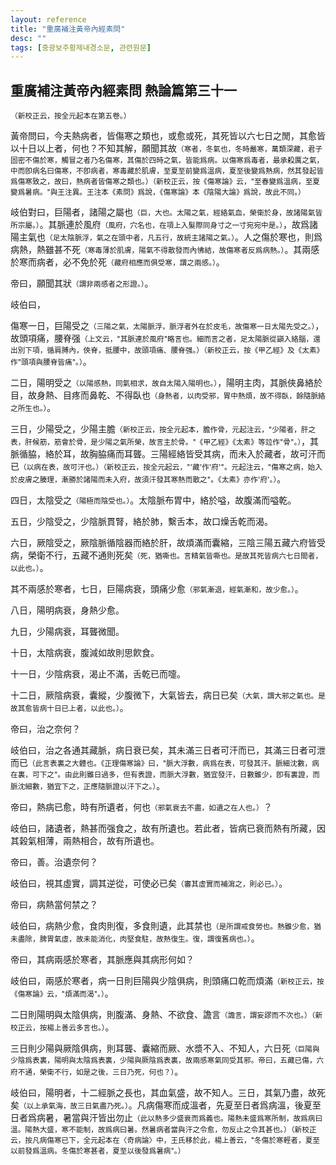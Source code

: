 ```yaml
---
layout: reference
title: "重廣補注黃帝內經素問"
desc: ""
tags: [중광보주황제내경소문, 관련원문]
---
```



## 重廣補注黃帝內經素問 熱論篇第三十一

<small>（新校正云，按全元起本在第五卷。）</small>

黃帝問曰，今夫熱病者，皆傷寒之類也，或愈或死，其死皆以六七日之閒，其愈皆以十日以上者，何也？不知其解，願聞其故<small>（寒者，冬氣也，冬時嚴寒，萬類深藏，君子固密不傷於寒，觸冒之者乃名傷寒，其傷於四時之氣，皆能爲病。以傷寒爲毒者，最承殺厲之氣，中而卽病名曰傷寒，不卽病者，寒毒藏於肌膚，至夏至前變爲溫病，夏至後變爲熱病，然其發起皆爲傷寒致之，故曰，熱病者皆傷寒之類也。）</small><small>（新校正云，按《傷寒論》云，"至春變爲溫病，至夏變爲暑病。"與王注異。王注本《素問》爲說，《傷寒論》本《陰陽大論》爲說，故此不同。）</small>

岐伯對曰，巨陽者，諸陽之屬也<small>（巨，大也。太陽之氣，經絡氣血，榮衛於身，故諸陽氣皆所宗屬。）</small>。其脈連於風府<small>（風府，穴名也，在項上入髮際同身寸之一寸宛宛中是。）</small>，故爲諸陽主氣也<small>（足太陰脈浮，氣之在頭中者，凡五行，故統主諸陽之氣。）</small>。人之傷於寒也，則爲病熱，熱雖甚不死<small>（寒毒薄於肌膚，陽氣不得散發而內怫結，故傷寒者反爲病熱。）</small>。其兩感於寒而病者，必不免於死<small>（藏府相應而俱受寒，謂之兩感。）</small>。

帝曰，願聞其狀<small>（謂非兩感者之形證。）</small>。

岐伯曰，

傷寒一日，巨陽受之<small>（三陽之氣，太陽脈浮，脈浮者外在於皮毛，故傷寒一日太陽先受之。）</small>，故頭項痛，腰脊强<small>（上文云，"其脈連於風府"略言也。細而言之者，足太陽脈從巓入絡腦，還出別下項，循肩膊內，俠脊，抵腰中，故頭項痛、腰脊强。）</small><small>（新校正云，按《甲乙經》及《太素》作"頭項與腰脊皆痛"。）</small>。

二日，陽明受之<small>（以陽感熱，同氣相求，故自太陽入陽明也。）</small>，陽明主肉，其脈俠鼻絡於目，故身熱、目疼而鼻乾、不得臥也<small>（身熱者，以肉受邪，胃中熱煩，故不得臥，餘隨脈絡之所生也。）</small>。

三日，少陽受之，少陽主膽<small>（新校正云，按全元起本，膽作骨，元起注云，"少陽者，肝之表，肝候筋，筋會於骨，是少陽之氣所榮，故言主於骨。"《甲乙經》《太素》等竝作"骨"。）</small>，其脈循脇，絡於耳，故胸脇痛而耳聾。三陽經絡皆受其病，而未入於藏者，故可汗而已<small>（以病在表，故可汗也。）</small><small>（新校正云，按全元起云，"'藏'作'府'"。元起注云，"傷寒之病，始入於皮膚之腠理，漸勝於諸陽而未入府，故須汗發其寒熱而散之"。《太素》亦作'府'。）</small>。

四日，太陰受之<small>（陽極而陰受也。）</small>。太陰脈布胃中，絡於嗌，故腹滿而嗌乾。

五日，少陰受之，少陰脈貫腎，絡於肺，繫舌本，故口燥舌乾而渴。

六日，厥陰受之，厥陰脈循陰器而絡於肝，故煩滿而囊縮，三陰三陽五藏六府皆受病，榮衛不行，五藏不通則死矣<small>（死，猶嘶也。言精氣皆嘶也。是故其死皆病六七日間者，以此也。）</small>。

其不兩感於寒者，七日，巨陽病衰，頭痛少愈<small>（邪氣漸退，經氣漸和，故少愈。）</small>。

八日，陽明病衰，身熱少愈。

九日，少陽病衰，耳聾微聞。

十日，太陰病衰，腹減如故則思飮食。

十一日，少陰病衰，渴止不滿，舌乾已而嚏。

十二日，厥陰病衰，囊縱，少腹微下，大氣皆去，病日已矣<small>（大氣，謂大邪之氣也。是故其愈皆病十日已上者，以此也。）</small>。

帝曰，治之奈何？

岐伯曰，治之各通其藏脈，病日衰已矣，其未滿三日者可汗而已，其滿三日者可泄而已<small>（此言表裏之大體也。《正理傷寒論》曰，"脈大浮數，病爲在表，可發其汗。脈細沈數，病在裏，可下之"。由此則雖日過多，但有表證，而脈大浮數，猶宜發汗，日數雖少，卽有裏證，而脈沈細數，猶宜下之，正應隨脈證以汗下之。）</small>。

帝曰，熱病已愈，時有所遺者，何也<small>（邪氣衰去不盡，如遺之在人也。）</small>？

岐伯曰，諸遺者，熱甚而强食之，故有所遺也。若此者，皆病已衰而熱有所藏，因其榖氣相薄，兩熱相合，故有所遺也。

帝曰，善。治遺奈何？

岐伯曰，視其虛實，調其逆從，可使必已矣<small>（審其虛實而補瀉之，則必已。）</small>。

帝曰，病熱當何禁之？

岐伯曰，病熱少愈，食肉則復，多食則遺，此其禁也<small>（是所謂戒食勞也。熱雖少愈，猶未盡除，脾胃氣虛，故未能消化，肉堅食駐，故熱復生。復，謂復舊病也。）</small>。

帝曰，其病兩感於寒者，其脈應與其病形何如？

岐伯曰，兩感於寒者，病一日則巨陽與少陰俱病，則頭痛口乾而煩滿<small>（新校正云，按《傷寒論》云，"煩滿而渴"。）</small>。

二日則陽明與太陰俱病，則腹滿、身熱、不欲食、譫言<small>（譫言，謂妄謬而不次也。）</small><small>（新校正云，按楊上善云多言也。）</small>。

三日則少陽與厥陰俱病，則耳聾、囊縮而厥、水漿不入、不知人，六日死<small>（巨陽與少陰爲表裏，陽明與太陰爲表裏，少陽與厥陰爲表裏，故兩感寒氣同受其邪。帝曰，五藏已傷，六府不通，榮衛不行，如是之後，三日乃死，何也？）</small>。

岐伯曰，陽明者，十二經脈之長也，其血氣盛，故不知人。三日，其氣乃盡，故死矣<small>（以上承氣海，故三日氣盡乃死。）</small>。凡病傷寒而成溫者，先夏至日者爲病溫，後夏至日者爲病暑，暑當與汗皆出勿止<small>（此以熱多少盛衰而爲義也。陽熱未盛爲寒所制，故爲病曰溫。陽熱大盛，寒不能制，故爲病曰暑。然暑病者當與汗之令愈，勿反止之令其甚也。）</small><small>（新校正云，按凡病傷寒已下，全元起本在〈奇病論〉中，王氏移於此，楊上善云，"冬傷於寒輕者，夏至以前發爲溫病。冬傷於寒甚者，夏至以後發爲暑病"。）</small>
